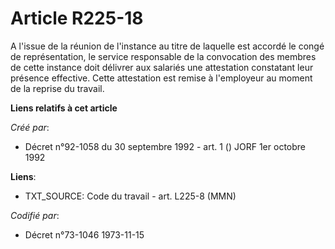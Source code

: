 # Article R225-18

A l'issue de la réunion de l'instance au titre de laquelle est accordé le congé de représentation, le service responsable de
la convocation des membres de cette instance doit délivrer aux salariés une attestation constatant leur présence effective.
Cette attestation est remise à l'employeur au moment de la reprise du travail.

**Liens relatifs à cet article**

_Créé par_:

  - Décret n°92-1058 du 30 septembre 1992 - art. 1 () JORF 1er octobre 1992

**Liens**:

  - TXT_SOURCE: Code du travail - art. L225-8 (MMN)

_Codifié par_:

  - Décret n°73-1046 1973-11-15

